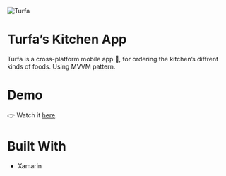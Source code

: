 ![Turfa](https://user-images.githubusercontent.com/44033025/59153457-aa4b4b00-8a62-11e9-96b9-fb3e47284a1e.PNG)

# Turfa’s Kitchen App
Turfa is a cross-platform mobile app 📱, for ordering the kitchen’s diffrent kinds of foods. Using MVVM pattern.

# Demo 
👉 Watch it <a href="https://drive.google.com/file/d/1dJ0GYlwTZ9dJdxdoha48kC7HBVDyuCaq/view?usp=sharing">here</a>.
<br>

# Built With 
* Xamarin 
